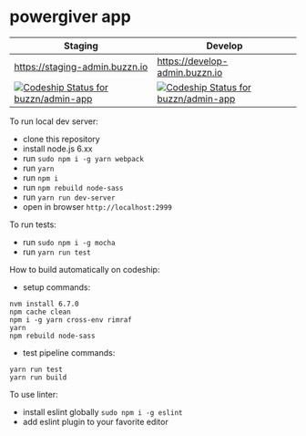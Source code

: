# powergiver app

Staging | Develop
--- | ---
https://staging-admin.buzzn.io | https://develop-admin.buzzn.io
[ ![Codeship Status for buzzn/admin-app](https://app.codeship.com/projects/8496d700-bdef-0134-4fd0-0e29162056f7/status?branch=master)](https://app.codeship.com/projects/196093) | [ ![Codeship Status for buzzn/admin-app](https://app.codeship.com/projects/8496d700-bdef-0134-4fd0-0e29162056f7/status?branch=develop)](https://app.codeship.com/projects/196093)

To run local dev server:
- clone this repository
- install node.js 6.xx
- run `sudo npm i -g yarn webpack`
- run `yarn`
- run `npm i`
- run `npm rebuild node-sass`
- run `yarn run dev-server`
- open in browser `http://localhost:2999`

To run tests:
- run `sudo npm i -g mocha`
- run `yarn run test`

How to build automatically on codeship:
- setup commands:
```
nvm install 6.7.0
npm cache clean
npm i -g yarn cross-env rimraf
yarn
npm rebuild node-sass
```
- test pipeline commands:
```
yarn run test
yarn run build
```

To use linter:
- install eslint globally `sudo npm i -g eslint`
- add eslint plugin to your favorite editor
